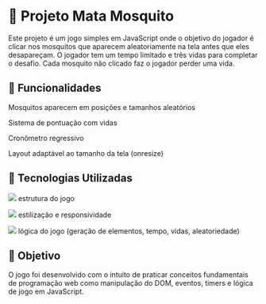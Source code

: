 # 🦟 Projeto Mata Mosquito 
Este projeto é um jogo simples em JavaScript onde o objetivo do jogador é clicar nos mosquitos que aparecem aleatoriamente na tela antes que eles desapareçam. 
O jogador tem um tempo limitado e três vidas para completar o desafio. 
Cada mosquito não clicado faz o jogador perder uma vida.

## 📱 Funcionalidades
Mosquitos aparecem em posições e tamanhos aleatórios

Sistema de pontuação com vidas

Cronômetro regressivo

Layout adaptável ao tamanho da tela (onresize)

## 🚀 Tecnologias Utilizadas
<p> <img src="https://skillicons.dev/icons?i=html" />    estrutura do jogo  <br>

 <img src="https://skillicons.dev/icons?i=css" />   estilização e responsividade

 <img src="https://skillicons.dev/icons?i=js" />   lógica do jogo (geração de elementos, tempo, vidas, aleatoriedade) </p>

## 🎯 Objetivo
O jogo foi desenvolvido com o intuito de praticar conceitos fundamentais de programação web como manipulação do DOM, eventos, timers e lógica de jogo em JavaScript.
